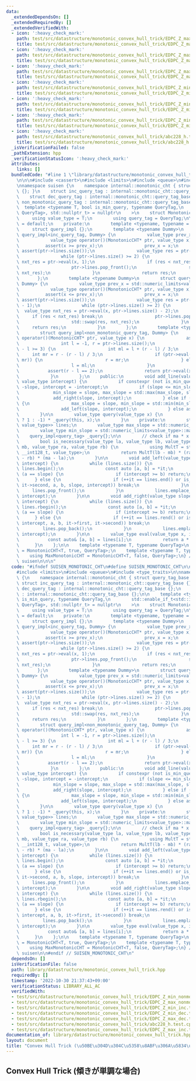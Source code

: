 ```yaml
---
data:
  _extendedDependsOn: []
  _extendedRequiredBy: []
  _extendedVerifiedWith:
  - icon: ':heavy_check_mark:'
    path: test/src/datastructure/monotonic_convex_hull_trick/EDPC_Z_max_dec.test.cpp
    title: test/src/datastructure/monotonic_convex_hull_trick/EDPC_Z_max_dec.test.cpp
  - icon: ':heavy_check_mark:'
    path: test/src/datastructure/monotonic_convex_hull_trick/EDPC_Z_max_inc.test.cpp
    title: test/src/datastructure/monotonic_convex_hull_trick/EDPC_Z_max_inc.test.cpp
  - icon: ':heavy_check_mark:'
    path: test/src/datastructure/monotonic_convex_hull_trick/EDPC_Z_max_nonmonotonic.test.cpp
    title: test/src/datastructure/monotonic_convex_hull_trick/EDPC_Z_max_nonmonotonic.test.cpp
  - icon: ':heavy_check_mark:'
    path: test/src/datastructure/monotonic_convex_hull_trick/EDPC_Z_min_dec.test.cpp
    title: test/src/datastructure/monotonic_convex_hull_trick/EDPC_Z_min_dec.test.cpp
  - icon: ':heavy_check_mark:'
    path: test/src/datastructure/monotonic_convex_hull_trick/EDPC_Z_min_inc.test.cpp
    title: test/src/datastructure/monotonic_convex_hull_trick/EDPC_Z_min_inc.test.cpp
  - icon: ':heavy_check_mark:'
    path: test/src/datastructure/monotonic_convex_hull_trick/EDPC_Z_min_nonmonotonic.test.cpp
    title: test/src/datastructure/monotonic_convex_hull_trick/EDPC_Z_min_nonmonotonic.test.cpp
  - icon: ':heavy_check_mark:'
    path: test/src/datastructure/monotonic_convex_hull_trick/abc228_h.test.cpp
    title: test/src/datastructure/monotonic_convex_hull_trick/abc228_h.test.cpp
  _isVerificationFailed: false
  _pathExtension: hpp
  _verificationStatusIcon: ':heavy_check_mark:'
  attributes:
    links: []
  bundledCode: "#line 1 \"library/datastructure/monotonic_convex_hull_trick.hpp\"\n\
    \n\n\n#include <cassert>\n#include <limits>\n#include <queue>\n#include <type_traits>\n\
    \nnamespace suisen {\n    namespace internal::monotonic_cht { struct query_tag_base\
    \ {}; }\n    struct inc_query_tag : internal::monotonic_cht::query_tag_base {};\n\
    \    struct dec_query_tag : internal::monotonic_cht::query_tag_base {};\n    struct\
    \ non_monotonic_query_tag : internal::monotonic_cht::query_tag_base {};\n\n  \
    \  template <typename T, bool is_min_query, typename QueryTag,\n        std::enable_if_t<std::is_base_of_v<internal::monotonic_cht::query_tag_base,\
    \ QueryTag>, std::nullptr_t> = nullptr\n    >\n    struct MonotonicCHT {\n   \
    \     using value_type = T;\n        using query_tag = QueryTag;\n\n        MonotonicCHT()\
    \ = default;\n    private:\n        template <typename, typename = void>\n   \
    \     struct query_impl {};\n        template <typename Dummy>\n        struct\
    \ query_impl<inc_query_tag, Dummy> {\n            value_type prev_x = std::numeric_limits<value_type>::min();\n\
    \            value_type operator()(MonotonicCHT* ptr, value_type x) {\n      \
    \          assert(x >= prev_x);\n                prev_x = x;\n               \
    \ assert(ptr->lines.size());\n                value_type res = ptr->eval(x, 0);\n\
    \                while (ptr->lines.size() >= 2) {\n                    value_type\
    \ nxt_res = ptr->eval(x, 1);\n                    if (res < nxt_res) break;\n\
    \                    ptr->lines.pop_front();\n                    std::swap(res,\
    \ nxt_res);\n                }\n                return res;\n            }\n \
    \       };\n        template <typename Dummy>\n        struct query_impl<dec_query_tag,\
    \ Dummy> {\n            value_type prev_x = std::numeric_limits<value_type>::max();\n\
    \            value_type operator()(MonotonicCHT* ptr, value_type x) {\n      \
    \          assert(x <= prev_x);\n                prev_x = x;\n               \
    \ assert(ptr->lines.size());\n                value_type res = ptr->eval(x, ptr->lines.size()\
    \ - 1);\n                while (ptr->lines.size() >= 2) {\n                  \
    \  value_type nxt_res = ptr->eval(x, ptr->lines.size() - 2);\n               \
    \     if (res < nxt_res) break;\n                    ptr->lines.pop_back();\n\
    \                    std::swap(res, nxt_res);\n                }\n           \
    \     return res;\n            }\n        };\n        template <typename Dummy>\n\
    \        struct query_impl<non_monotonic_query_tag, Dummy> {\n            value_type\
    \ operator()(MonotonicCHT* ptr, value_type x) {\n                assert(ptr->lines.size());\n\
    \                int l = -1, r = ptr->lines.size();\n                while (r\
    \ - l >= 3) {\n                    int ml = l + (r - l) / 3;\n               \
    \     int mr = r - (r - l) / 3;\n                    if (ptr->eval(x, ml) < ptr->eval(x,\
    \ mr)) {\n                        r = mr;\n                    } else {\n    \
    \                    l = ml;\n                    }\n                }\n     \
    \           assert(r - l == 2);\n                return ptr->eval(x, l + 1);\n\
    \            }\n        };\n    public:\n        void add_line(value_type slope,\
    \ value_type intercept) {\n            if constexpr (not is_min_query) slope =\
    \ -slope, intercept = -intercept;\n            if (slope <= min_slope) {\n   \
    \             min_slope = slope, max_slope = std::max(max_slope, slope);\n   \
    \             add_right(slope, intercept);\n            } else if (slope >= max_slope)\
    \ {\n                max_slope = slope, min_slope = std::min(min_slope, slope);\n\
    \                add_left(slope, intercept);\n            } else assert(false);\n\
    \        }\n\n        value_type query(value_type x) {\n            return (is_min_query\
    \ ? 1 : -1) * _query(this, x);\n        }\n    private:\n        std::deque<std::pair<value_type,\
    \ value_type>> lines;\n        value_type max_slope = std::numeric_limits<value_type>::min();\n\
    \        value_type min_slope = std::numeric_limits<value_type>::max();\n    \
    \    query_impl<query_tag> _query{};\n\n        // check if ma * x + mb is necessary.\n\
    \        bool is_necessary(value_type la, value_type lb, value_type ma, value_type\
    \ mb, value_type ra, value_type rb) {\n            using MultT = std::conditional_t<std::is_integral_v<value_type>,\
    \ __int128_t, value_type>;\n            return MultT(lb - mb) * (ra - ma) > MultT(mb\
    \ - rb) * (ma - la);\n        }\n\n        void add_left(value_type slope, value_type\
    \ intercept) {\n            while (lines.size()) {\n                auto it =\
    \ lines.begin();\n                const auto [a, b] = *it;\n                if\
    \ (a == slope) {\n                    if (intercept >= b) return;\n          \
    \      } else {\n                    if (++it == lines.end() or is_necessary(it->first,\
    \ it->second, a, b, slope, intercept)) break;\n                }\n           \
    \     lines.pop_front();\n            }\n            lines.emplace_front(slope,\
    \ intercept);\n        }\n\n        void add_right(value_type slope, value_type\
    \ intercept) {\n            while (lines.size()) {\n                auto it =\
    \ lines.rbegin();\n                const auto [a, b] = *it;\n                if\
    \ (a == slope) {\n                    if (intercept >= b) return;\n          \
    \      } else {\n                    if (++it == lines.rend() or is_necessary(slope,\
    \ intercept, a, b, it->first, it->second)) break;\n                }\n       \
    \         lines.pop_back();\n            }\n            lines.emplace_back(slope,\
    \ intercept);\n        }\n\n        value_type eval(value_type x, int i) {\n \
    \           const auto& [a, b] = lines[i];\n            return a * x + b;\n  \
    \      }\n    };\n\n    template <typename T, typename QueryTag>\n    using MinMonotonicCHT\
    \ = MonotonicCHT<T, true, QueryTag>;\n    template <typename T, typename QueryTag>\n\
    \    using MaxMonotonicCHT = MonotonicCHT<T, false, QueryTag>;\n} // namespace\
    \ suisen\n\n\n"
  code: "#ifndef SUISEN_MONOTONIC_CHT\n#define SUISEN_MONOTONIC_CHT\n\n#include <cassert>\n\
    #include <limits>\n#include <queue>\n#include <type_traits>\n\nnamespace suisen\
    \ {\n    namespace internal::monotonic_cht { struct query_tag_base {}; }\n   \
    \ struct inc_query_tag : internal::monotonic_cht::query_tag_base {};\n    struct\
    \ dec_query_tag : internal::monotonic_cht::query_tag_base {};\n    struct non_monotonic_query_tag\
    \ : internal::monotonic_cht::query_tag_base {};\n\n    template <typename T, bool\
    \ is_min_query, typename QueryTag,\n        std::enable_if_t<std::is_base_of_v<internal::monotonic_cht::query_tag_base,\
    \ QueryTag>, std::nullptr_t> = nullptr\n    >\n    struct MonotonicCHT {\n   \
    \     using value_type = T;\n        using query_tag = QueryTag;\n\n        MonotonicCHT()\
    \ = default;\n    private:\n        template <typename, typename = void>\n   \
    \     struct query_impl {};\n        template <typename Dummy>\n        struct\
    \ query_impl<inc_query_tag, Dummy> {\n            value_type prev_x = std::numeric_limits<value_type>::min();\n\
    \            value_type operator()(MonotonicCHT* ptr, value_type x) {\n      \
    \          assert(x >= prev_x);\n                prev_x = x;\n               \
    \ assert(ptr->lines.size());\n                value_type res = ptr->eval(x, 0);\n\
    \                while (ptr->lines.size() >= 2) {\n                    value_type\
    \ nxt_res = ptr->eval(x, 1);\n                    if (res < nxt_res) break;\n\
    \                    ptr->lines.pop_front();\n                    std::swap(res,\
    \ nxt_res);\n                }\n                return res;\n            }\n \
    \       };\n        template <typename Dummy>\n        struct query_impl<dec_query_tag,\
    \ Dummy> {\n            value_type prev_x = std::numeric_limits<value_type>::max();\n\
    \            value_type operator()(MonotonicCHT* ptr, value_type x) {\n      \
    \          assert(x <= prev_x);\n                prev_x = x;\n               \
    \ assert(ptr->lines.size());\n                value_type res = ptr->eval(x, ptr->lines.size()\
    \ - 1);\n                while (ptr->lines.size() >= 2) {\n                  \
    \  value_type nxt_res = ptr->eval(x, ptr->lines.size() - 2);\n               \
    \     if (res < nxt_res) break;\n                    ptr->lines.pop_back();\n\
    \                    std::swap(res, nxt_res);\n                }\n           \
    \     return res;\n            }\n        };\n        template <typename Dummy>\n\
    \        struct query_impl<non_monotonic_query_tag, Dummy> {\n            value_type\
    \ operator()(MonotonicCHT* ptr, value_type x) {\n                assert(ptr->lines.size());\n\
    \                int l = -1, r = ptr->lines.size();\n                while (r\
    \ - l >= 3) {\n                    int ml = l + (r - l) / 3;\n               \
    \     int mr = r - (r - l) / 3;\n                    if (ptr->eval(x, ml) < ptr->eval(x,\
    \ mr)) {\n                        r = mr;\n                    } else {\n    \
    \                    l = ml;\n                    }\n                }\n     \
    \           assert(r - l == 2);\n                return ptr->eval(x, l + 1);\n\
    \            }\n        };\n    public:\n        void add_line(value_type slope,\
    \ value_type intercept) {\n            if constexpr (not is_min_query) slope =\
    \ -slope, intercept = -intercept;\n            if (slope <= min_slope) {\n   \
    \             min_slope = slope, max_slope = std::max(max_slope, slope);\n   \
    \             add_right(slope, intercept);\n            } else if (slope >= max_slope)\
    \ {\n                max_slope = slope, min_slope = std::min(min_slope, slope);\n\
    \                add_left(slope, intercept);\n            } else assert(false);\n\
    \        }\n\n        value_type query(value_type x) {\n            return (is_min_query\
    \ ? 1 : -1) * _query(this, x);\n        }\n    private:\n        std::deque<std::pair<value_type,\
    \ value_type>> lines;\n        value_type max_slope = std::numeric_limits<value_type>::min();\n\
    \        value_type min_slope = std::numeric_limits<value_type>::max();\n    \
    \    query_impl<query_tag> _query{};\n\n        // check if ma * x + mb is necessary.\n\
    \        bool is_necessary(value_type la, value_type lb, value_type ma, value_type\
    \ mb, value_type ra, value_type rb) {\n            using MultT = std::conditional_t<std::is_integral_v<value_type>,\
    \ __int128_t, value_type>;\n            return MultT(lb - mb) * (ra - ma) > MultT(mb\
    \ - rb) * (ma - la);\n        }\n\n        void add_left(value_type slope, value_type\
    \ intercept) {\n            while (lines.size()) {\n                auto it =\
    \ lines.begin();\n                const auto [a, b] = *it;\n                if\
    \ (a == slope) {\n                    if (intercept >= b) return;\n          \
    \      } else {\n                    if (++it == lines.end() or is_necessary(it->first,\
    \ it->second, a, b, slope, intercept)) break;\n                }\n           \
    \     lines.pop_front();\n            }\n            lines.emplace_front(slope,\
    \ intercept);\n        }\n\n        void add_right(value_type slope, value_type\
    \ intercept) {\n            while (lines.size()) {\n                auto it =\
    \ lines.rbegin();\n                const auto [a, b] = *it;\n                if\
    \ (a == slope) {\n                    if (intercept >= b) return;\n          \
    \      } else {\n                    if (++it == lines.rend() or is_necessary(slope,\
    \ intercept, a, b, it->first, it->second)) break;\n                }\n       \
    \         lines.pop_back();\n            }\n            lines.emplace_back(slope,\
    \ intercept);\n        }\n\n        value_type eval(value_type x, int i) {\n \
    \           const auto& [a, b] = lines[i];\n            return a * x + b;\n  \
    \      }\n    };\n\n    template <typename T, typename QueryTag>\n    using MinMonotonicCHT\
    \ = MonotonicCHT<T, true, QueryTag>;\n    template <typename T, typename QueryTag>\n\
    \    using MaxMonotonicCHT = MonotonicCHT<T, false, QueryTag>;\n} // namespace\
    \ suisen\n\n#endif // SUISEN_MONOTONIC_CHT\n"
  dependsOn: []
  isVerificationFile: false
  path: library/datastructure/monotonic_convex_hull_trick.hpp
  requiredBy: []
  timestamp: '2022-10-30 21:37:43+09:00'
  verificationStatus: LIBRARY_ALL_AC
  verifiedWith:
  - test/src/datastructure/monotonic_convex_hull_trick/EDPC_Z_min_nonmonotonic.test.cpp
  - test/src/datastructure/monotonic_convex_hull_trick/EDPC_Z_max_nonmonotonic.test.cpp
  - test/src/datastructure/monotonic_convex_hull_trick/EDPC_Z_min_inc.test.cpp
  - test/src/datastructure/monotonic_convex_hull_trick/EDPC_Z_min_dec.test.cpp
  - test/src/datastructure/monotonic_convex_hull_trick/EDPC_Z_max_dec.test.cpp
  - test/src/datastructure/monotonic_convex_hull_trick/abc228_h.test.cpp
  - test/src/datastructure/monotonic_convex_hull_trick/EDPC_Z_max_inc.test.cpp
documentation_of: library/datastructure/monotonic_convex_hull_trick.hpp
layout: document
title: "Convex Hull Trick (\u50BE\u304D\u304C\u5358\u8ABF\u306A\u5834\u5408)"
---
```

## Convex Hull Trick (傾きが単調な場合)
